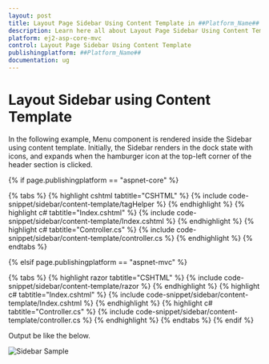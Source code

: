 ```yaml
---
layout: post
title: Layout Page Sidebar Using Content Template in ##Platform_Name## Sidebar Component
description: Learn here all about Layout Page Sidebar Using Content Template in Syncfusion ##Platform_Name## Sidebar component of syncfusion and more.
platform: ej2-asp-core-mvc
control: Layout Page Sidebar Using Content Template
publishingplatform: ##Platform_Name##
documentation: ug
---
```



# Layout Sidebar using Content Template

In the following example, Menu component  is rendered inside the Sidebar using content template. Initially, the Sidebar renders in the dock state with icons, and expands when the hamburger icon at the top-left corner of the header section is clicked.

{% if page.publishingplatform == "aspnet-core" %}

{% tabs %}
{% highlight cshtml tabtitle="CSHTML" %}
{% include code-snippet/sidebar/content-template/tagHelper %}
{% endhighlight %}
{% highlight c# tabtitle="Index.cshtml" %}
{% include code-snippet/sidebar/content-template/Index.cshtml %}
{% endhighlight %}
{% highlight c# tabtitle="Controller.cs" %}
{% include code-snippet/sidebar/content-template/controller.cs %}
{% endhighlight %}
{% endtabs %}

{% elsif page.publishingplatform == "aspnet-mvc" %}

{% tabs %}
{% highlight razor tabtitle="CSHTML" %}
{% include code-snippet/sidebar/content-template/razor %}
{% endhighlight %}
{% highlight c# tabtitle="Index.cshtml" %}
{% include code-snippet/sidebar/content-template/Index.cshtml %}
{% endhighlight %}
{% highlight c# tabtitle="Controller.cs" %}
{% include code-snippet/sidebar/content-template/controller.cs %}
{% endhighlight %}
{% endtabs %}
{% endif %}



Output be like the below.

![Sidebar Sample](../images/content_template.png)
